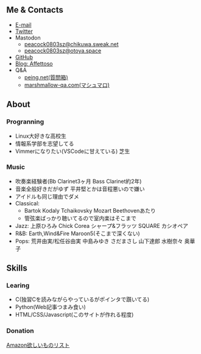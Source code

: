 ## Me & Contacts

- [E-mail](peacock0803sz@gmail.com)
- [Twitter](https://twitter.com/peacock0803sz)
- Mastodon
    - [peacock0803sz@chikuwa.sweak.net](https://chikuwa.sweak.net/@peacock0803sz)
    - [peacock0803sz@otoya.space](https://otoya.space/@peacock0803sz)
- [GitHub](https://github.com/peacock0803sz/)
- [Blog: Affettoso](http://peacock0803sz.hatenablog.jp/)
- Q&A
    - [peing.net(質問箱)](https://peing.net/ja/peacock0803sz)
    - [marshmallow-qa.com(マシュマロ)](https://marshmallow-qa.com/peacock0803sz?utm_medium=url_text&utm_source=promotion)

## About

### Progranning

- Linux大好きな高校生
- 情報系学部を志望してる
- Vimmerになりたい(VSCodeに甘えている)
芝生

### Music

- 吹奏楽経験者(Bb Clarinet3ヶ月 Bass Clarinet約2年)
- 音楽全般好きだがゆず 平井堅とかは音程悪いので嫌い
- アイドルも同じ理由でダメ
- Classical:
    - Bartok Kodaly Tchaikovsky Mozart Beethovenあたり
    - 管弦楽ばっかり聴いてるので室内楽はそこまで
- Jazz: 上原ひろみ Chick Corea シャープ&フラッツ SQUARE カシオペア
- R&B: Earth,Wind&Fire Maroon5(そこまで深くない)
- Pops: 荒井由実/松任谷由実 中島みゆき さだまさし 山下達郎 水樹奈々 奥華子
<!-- - [#PeacockNP](https://twitter.com/search?f=tweets&q=%23PeacockNP&src=typd)でよくなうぷれ呟いてる -->

<!-- ## History

2000/8/3 北海道札幌市に生まれる
2007/4 市内の小学校に入学
2013/3 同卒業
2013/4 市内の中学校に入学
2016/3 同卒業
2016/4 道立の自称進学校に入学
2017/4 進級するも新クラスで友達が作れず不登校気味に
2018/4/30 同中退
2018/5/1 道内の通信制高校に編入 -->

## Skills

### Learing

- C(独習Cを読みながらやっているがポインタで躓いてる)
- Python(Web記事つまみ食い)
- HTML/CSS/Javascript(このサイトが作れる程度)

### Donation

[Amazon欲しいものリスト](http://amzn.asia/0jq6XgS)